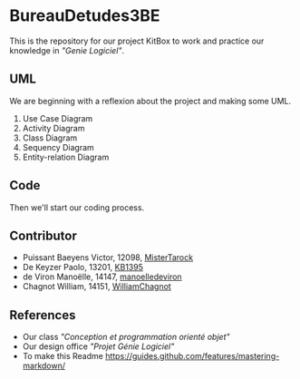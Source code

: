 # BureauDetudes3BE

This is the repository for our project KitBox to work and practice our knowledge in *"Genie Logiciel"*.

## UML
We are beginning with a reflexion about the project and making some UML.
1. Use Case Diagram
2. Activity Diagram
3. Class Diagram
4. Sequency Diagram
5. Entity-relation Diagram

## Code
Then we'll start our coding process.

## Contributor
- Puissant Baeyens Victor, 12098, [MisterTarock](https://github.com/MisterTarock)
- De Keyzer  Paolo, 13201, [KB1395](https://github.com/KB1395)
- de Viron Manoëlle, 14147, [manoelledeviron](https://github.com/manoelledeviron)
- Chagnot William, 14151, [WilliamChagnot](https://github.com/WilliamChagnot)

## References

- Our class *"Conception et programmation orienté objet"*
- Our design office *"Projet Génie Logiciel"*
- To make this Readme https://guides.github.com/features/mastering-markdown/
